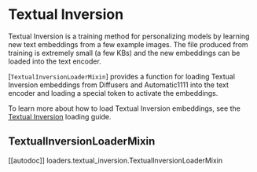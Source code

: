 <!--Copyright 2025 The HuggingFace Team. All rights reserved.

Licensed under the Apache License, Version 2.0 (the "License"); you may not use this file except in compliance with
the License. You may obtain a copy of the License at

http://www.apache.org/licenses/LICENSE-2.0

Unless required by applicable law or agreed to in writing, software distributed under the License is distributed on
an "AS IS" BASIS, WITHOUT WARRANTIES OR CONDITIONS OF ANY KIND, either express or implied. See the License for the
specific language governing permissions and limitations under the License.
-->

# Textual Inversion

Textual Inversion is a training method for personalizing models by learning new text embeddings from a few example images. The file produced from training is extremely small (a few KBs) and the new embeddings can be loaded into the text encoder.

[`TextualInversionLoaderMixin`] provides a function for loading Textual Inversion embeddings from Diffusers and Automatic1111 into the text encoder and loading a special token to activate the embeddings.

<Tip>

To learn more about how to load Textual Inversion embeddings, see the [Textual Inversion](../../using-diffusers/loading_adapters#textual-inversion) loading guide.

</Tip>

## TextualInversionLoaderMixin

[[autodoc]] loaders.textual_inversion.TextualInversionLoaderMixin